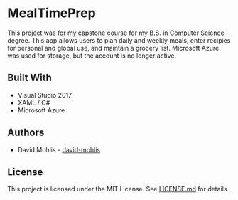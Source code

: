 # MealTimePrep
This project was for my capstone course for my B.S. in Computer Science degree. This app allows users to plan daily and weekly meals, enter recipies for personal and global use, and maintain a grocery list. Microsoft Azure was used for storage, but the account is no longer active.

## Built With
* Visual Studio 2017
* XAML / C#
* Microsoft Azure

## Authors
* David Mohlis - [david-mohlis](https://github.com/david-mohlis)

## License
This project is licensed under the MIT License. See [LICENSE.md](https://github.com/david-mohlis/MealTimePrep/blob/master/LICENSE) for details.
